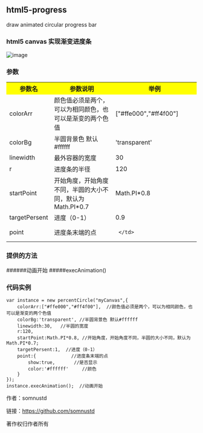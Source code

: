 ## html5-progress

draw animated circular progress bar

### html5 canvas 实现渐变进度条 ###

![image](http://g.recordit.co/wtOvR1GzKI.gif)


### 参数 ###

<table>
  <tr>
    <th width=10%, bgcolor=yellow >参数名</th>
 	<th width=40%, bgcolor=yellow>参数说明</th>
    <th width="50%", bgcolor=yellow>举例</th>
  </tr>
  <tr>
    <td > colorArr </td>
    <td> 颜色值必须是两个，可以为相同颜色，也可以是渐变的两个色值  </td>
    <td> ["#ffe000","#ff4f00"] </td>
  </tr>
  <tr>
    <td >colorBg </td>
    <td> 半圆背景色 默认#ffffff </td>
    <td> 'transparent' </td>
  <tr>
    <td >linewidth </td>
    <td> 最外容器的宽度 </td>
    <td>  30 </td>
  </tr>
  <tr>
    <td >r </td>
    <td> 进度条的半径 </td>
    <td>  120 </td>
  </tr>
  <tr>
    <td >startPoint </td>
    <td> 开始角度，开始角度不同，半圆的大小不同，默认为  Math.PI*0.7 </td>
    <td>  Math.PI*0.8 </td>
  </tr>
  <tr>
    <td >targetPersent </td>
    <td> 进度（0-1） </td>
    <td>  0.9 </td>
  </tr>
  <tr>
    <td >point </td>
    <td> 进度条末端的点 </td>
    <td>  
			
	 </td>
  </tr>
</table>

### 提供的方法 ###
######动画开始
#####execAnimation()  

### 代码实例 ###


    var instance = new percentCircle("myCanvas",{
        colorArr:["#ffe000","#ff4f00"],  //颜色值必须是两个，可以为相同颜色，也可以是渐变的两个色值
        colorBg:'transparent', //半圆背景色 默认#ffffff
        linewidth:30,   //半圆的宽度
        r:120,
        startPoint:Math.PI*0.8, //开始角度，开始角度不同，半圆的大小不同，默认为  Math.PI*0.7;
        targetPersent:1,  //进度（0-1）
        point:{             //进度条末端的点
            show:true,       //是否显示
            color:'#ffffff'     //颜色
        }
    });
    instance.execAnimation();  //动画开始

作者：somnustd

链接：https://github.com/somnustd

著作权归作者所有
